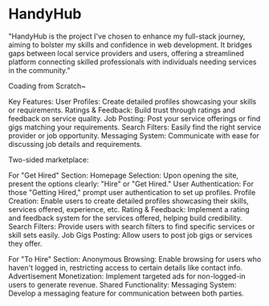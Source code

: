 # HandyHub
"HandyHub is the project I've chosen to enhance my full-stack journey, aiming to bolster my skills and confidence in web development. It bridges gaps between local service providers and users, offering a streamlined platform connecting skilled professionals with individuals needing services in the community." 

Coading from Scratch~

Key Features:
User Profiles: Create detailed profiles showcasing your skills or requirements.
Ratings & Feedback: Build trust through ratings and feedback on service quality.
Job Posting: Post your service offerings or find gigs matching your requirements.
Search Filters: Easily find the right service provider or job opportunity.
Messaging System: Communicate with ease for discussing job details and requirements.

Two-sided marketplace:

For "Get Hired" Section:
Homepage Selection: Upon opening the site, present the options clearly: "Hire" or "Get Hired."
User Authentication: For those "Getting Hired," prompt user authentication to set up profiles.
Profile Creation: Enable users to create detailed profiles showcasing their skills, services offered, experience, etc.
Rating & Feedback: Implement a rating and feedback system for the services offered, helping build credibility.
Search Filters: Provide users with search filters to find specific services or skill sets easily.
Job Gigs Posting: Allow users to post job gigs or services they offer.

For "To Hire" Section:
Anonymous Browsing: Enable browsing for users who haven't logged in, restricting access to certain details like contact info.
Advertisement Monetization: Implement targeted ads for non-logged-in users to generate revenue.
Shared Functionality:
Messaging System: Develop a messaging feature for communication between both parties.
